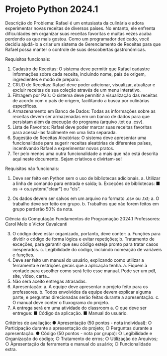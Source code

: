 # Projeto Python 2024.1
Descrição do Problema:
Rafael é um entusiasta da culinária e adora experimentar novas receitas de
diversos países. No entanto, ele enfrenta dificuldades em organizar suas receitas
favoritas e muitas vezes acaba perdendo as que mais gostou. Como um programador
dedicado, você decidiu ajudá-lo a criar um sistema de Gerenciamento de Receitas
para que Rafael possa manter o controle de suas descobertas gastronômicas.

Requisitos funcionais:
1. Cadastro de Receitas: O sistema deve permitir que Rafael cadastre informações
sobre cada receita, incluindo nome, país de origem, ingredientes e modo de preparo.
2. CRUD de Receitas: Rafael deve poder adicionar, visualizar, atualizar e excluir
receitas de sua coleção através de um menu interativo.
3. Filtragem por País: O sistema deve permitir a visualização das receitas de acordo
com o país de origem, facilitando a busca por culinárias específicas.
4. Armazenamento em Banco de Dados: Todas as informações sobre as receitas
devem ser armazenadas em um banco de dados para que persistam além da
execução do programa (arquivo .txt ou .csv).
5. Lista de Favoritos: Rafael deve poder marcar suas receitas favoritas para
acessá-las facilmente em uma lista separada.
6. Sugestão de Receitas Aleatórias: O sistema deve apresentar uma funcionalidade
para sugerir receitas aleatórias de diferentes países, incentivando Rafael a
experimentar novos pratos.
7. Ter pelo menos uma outra funcionalidade a mais que não está descrita aqui neste
documento. Sejam criativos e divirtam-se!

Requisitos não funcionais:
1. Deve ser feito em Python sem o uso de bibliotecas adicionais.
a. Utilizar a linha de comando para entrada e saída;
b. Exceções de bibliotecas:
■ os -> os.system("clear") ou “cls”.

2. Os dados devem ser salvos em um arquivo no formato .csv ou .txt;
a. O trabalho deve ser feito em grupo.
b. Trabalhos que não forem feitos em grupo perderão 50% da nota.

Ciência da Computação
Fundamentos de Programação 2024.1
Professores: Carol Melo e Victor Cavalcanti

3. O código deve estar organizado, portanto, deve conter:
a. Funções para dividir o código de forma lógica e evitar repetições;
b. Tratamento de exceções, para garantir que seu código esteja pronto
para tratar casos inesperados.
c. Legibilidade do código, incluindo nomeação de variáveis e funções.
4. Deve ser feito um manual do usuário, explicando como utilizar a ferramenta e
restrições gerais que a aplicação tenha.
a. Fiquem à vontade para escolher como será feito esse manual. Pode
ser um pdf, site, vídeo, carta...
5. Não será aceito entregas atrasadas.
6. Apresentação:
a. A equipe deve apresentar o projeto feito para os professores.
b. Todos envolvidos da equipe devem explicar alguma parte, e perguntas
direcionadas serão feitas durante a apresentação.
c. O manual deve conter o fluxograma do projeto.
7. A entrega será em uma atividade do classroom
a. O que deve ser entregue:
■ Código da aplicação.
■ Manual do usuário.

Critérios de avaliação:
● Apresentação (50 pontos - nota individual):
○ Participação durante a apresentação do projeto;
○ Perguntas durante a apresentação.
● Código (50 pontos - nota por grupo):
○ Legibilidade e Organização do código;
○ Tratamento de erros;
○ Utilização de Arquivos;
○ Apresentação da ferramenta e manual do usuário;
○ Funcionalidade extra.
